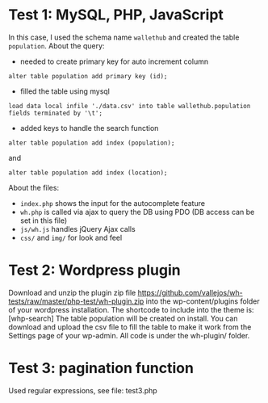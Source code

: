 # Test 1: MySQL, PHP, JavaScript
In this case, I used the schema name `wallethub` and created the table `population`.
About the query:
* needed to create primary key for auto increment column
```
alter table population add primary key (id);
```
* filled the table using mysql
```
load data local infile './data.csv' into table wallethub.population fields terminated by '\t';
```
* added keys to handle the search function
```
alter table population add index (population);
```
and
```
alter table population add index (location);
```

About the files:
* `index.php` shows the input for the autocomplete feature
* `wh.php` is called via ajax to query the DB using PDO (DB access can be set in this file)
* `js/wh.js` handles jQuery Ajax calls
* `css/` and `img/` for look and feel


# Test 2: Wordpress plugin
Download and unzip the plugin zip file https://github.com/vallejos/wh-tests/raw/master/php-test/wh-plugin.zip into the wp-content/plugins folder of your wordpress installation.
The shortcode to include into the theme is: [whp-search]
The table population will be created on install. You can download and upload the csv file to fill the table to make it work from the Settings page of your wp-admin.
All code is under the wh-plugin/ folder.

# Test 3: pagination function
Used regular expressions, see file: test3.php

